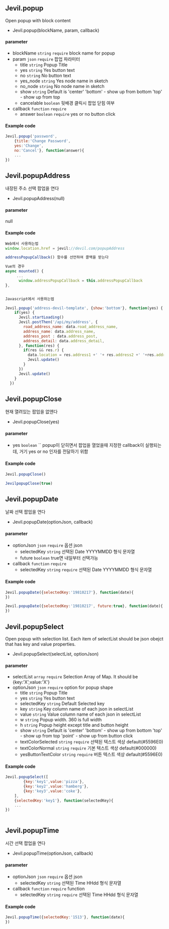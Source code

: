 
## Jevil.popup

Open popup with block content

- Jevil.popup(blockName, param, callback)

#### parameter

- blockName `string` `require` block name for popup
- param `json` `require` 팝업 파라미터
    - title `string`  Popup Title
    - yes `string`  Yes button text
    - no `string`  No button text
    - yes_node `string`  Yes node name in sketch
    - no_node `string`  No node name in sketch
    - show `string`  Default is 'center'
'bottom' - show up from bottom
'top' - show up from top
    - cancelable `boolean`  뒷배경 클릭시 팝업 닫힘 여부
- callback `function` `require` 
    - answer `boolean` `require` yes or no button click

#### Example code
```javascript
Jevil.popup('password', 
    {title:'Change Password', 
    yes:'Change', 
    no:'Cancel'}, function(answer){
    ...
})
```




## Jevil.popupAddress

내장된 주소 선택 팝업을 연다

- Jevil.popupAddress(null)

#### parameter
null

#### Example code
```javascript
Web에서 사용하는법
window.location.href = jevil://devil.com/popupAddress

addressPopupCallback() 함수를 선언하여 콜백을 받는다

Vue의 경우 
async mounted() {
     ...
      window.addressPopupCallback = this.addressPopupCallback
},


Javascript에서 사용하는법

Jevil.popup('address-devil-template', {show:'bottom'}, function(yes) {
    if(yes) {
      Jevil.startLoading()
      Jevil.postThen('/api/my/address', {
        road_address_name: data.road_address_name,
        address_name: data.address_name,
        address_post : data.address_post,
        address_detail: data.address_detail,
      }, function(res) {
        if(res && res.r) {
          data.location = res.address1 +' '+ res.address2 +' '+res.address3 +' '+res.address4
          Jevil.update()
        }
      })
      Jevil.update()
    }
  })

```




## Jevil.popupClose

현재 열려있는 팝업을 없앤다

- Jevil.popupClose(yes)

#### parameter

- yes `boolean` `` popup이 닫히면서 팝업을 열었을때 지정한 callback이 실행되는데, 거기 yes or no 인자를 전달하기 위함

#### Example code
```javascript
Jevil.popupClose()

JevilpopupClose(true)
```




## Jevil.popupDate

날짜 선택 팝업을 연다

- Jevil.popupDate(optionJson, callback)

#### parameter

- optionJson `json` `require` 옵션 json
    - selectedKey `string`  선택된 Date
YYYYMMDD 형식 문자열
    - future `boolean`  true면 내일부터 선택가능
- callback `function` `require` 
    - selectedKey `string` `require` 선택된 Date
YYYYMMDD 형식 문자열

#### Example code
```javascript
Jevil.popupDate({selectedKey:'19810217'}, function(date){
})

Jevil.popupDate({selectedKey:'19810217', future:true}, function(date){
})
```




## Jevil.popupSelect

Open popup with selection list.
Each item of selectList should be json obejct that has key and value properties.


- Jevil.popupSelect(selectList, optionJson)

#### parameter

- selectList `array` `require` Selection Array of Map. It should be {key:'X',value:'X'}
- optionJson `json` `require` option for popup shape
    - title `string`  Popup Title
    - yes `string`  Yes button text
    - selectedKey `string`  Default Selected key
    - key `string`  Key column name of each json in selectList
    - value `string`  Value column name of each json in selectList
    - w `string`  Popup width. 360 is full width
    - h `string`  Popup height except title and button height
    - show `string`  Default is 'center'
'bottom' - show up from bottom
'top' - show up from top
'point' - show up from button click
    - textColorSelected `string` `require` 선택된 텍스트 색상 default(#5596E0)
    - textColorNormal `string` `require` 기본 텍스트 색상 default(#000000)
    - yesButtonTextColor `string` `require` 버튼 텍스트 색상 default(#5596E0)

#### Example code
```javascript
Jevil.popupSelect([
        {key:'key1',value:'pizza'},
        {key:'key2',value:'hamberg'},
        {key:'key3',value:'coke'},
    ], 
    {selectedKey:'key1'}, function(selectedKey){
    ...
})
         
```




## Jevil.popupTime

시간 선택 팝업을 연다

- Jevil.popupTime(optionJson, callback)

#### parameter

- optionJson `json` `require` 옵션 json
    - selectedKey `string`  선택된 Time
HHdd 형식 문자열
- callback `function` `require` function
    - selectedKey `string` `require` 선택된 Time
HHdd 형식 문자열

#### Example code
```javascript
Jevil.popupTime({selectedKey:'1513'}, function(date){
})
```



